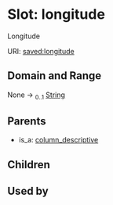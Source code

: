 
# Slot: longitude


Longitude

URI: [saved:longitude](https://marine.gov.scot/metadata/saved/schema/longitude)


## Domain and Range

None &#8594;  <sub>0..1</sub> [String](types/String.md)

## Parents

 *  is_a: [column_descriptive](column_descriptive.md)

## Children


## Used by

